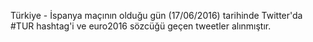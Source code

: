 Türkiye - İspanya maçının olduğu gün (17/06/2016) tarihinde Twitter'da #TUR hashtag'i ve euro2016 sözcüğü geçen tweetler alınmıştır. 
